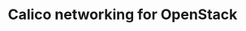 ---
title: Calico networking for OpenStack
show_read_time: false
show_toc: false
canonical_url: 'https://docs.projectcalico.org/v3.9/networking/openstack/index'
---